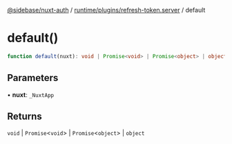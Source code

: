 [@sidebase/nuxt-auth](../../../../index.md) / [runtime/plugins/refresh-token.server](../index.md) / default

# default()

```ts
function default(nuxt): void | Promise<void> | Promise<object> | object
```

## Parameters

• **nuxt**: `_NuxtApp`

## Returns

`void` \| `Promise`\<`void`\> \| `Promise`\<`object`\> \| `object`
